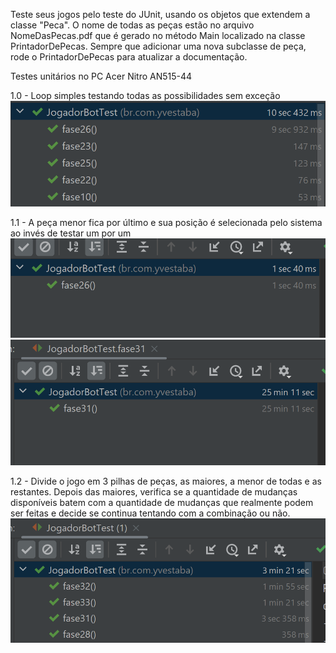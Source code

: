 Teste seus jogos pelo teste do JUnit, usando os objetos que extendem a classe "Peca". 
O nome de todas as peças estão no arquivo NomeDasPecas.pdf que é gerado no método Main localizado na classe PrintadorDePecas. 
Sempre que adicionar uma nova subclasse de peça, rode o PrintadorDePecas para atualizar a documentação. 

Testes unitários no PC Acer Nitro AN515-44 

1.0 - Loop simples testando todas as possibilidades sem exceção
![img.png](img.png)

1.1 - A peça menor fica por último e sua posição é selecionada pelo sistema ao invés de testar um por um
![img_2.png](img_2.png)
![img_1.png](img_1.png)

1.2 - Divide o jogo em 3 pilhas de peças, as maiores, a menor de todas e as restantes. Depois das maiores, verifica se
a quantidade de mudanças disponíveis batem com a quantidade de mudanças que realmente podem ser feitas e decide se continua
tentando com a combinação ou não.
![img_3.png](img_3.png)